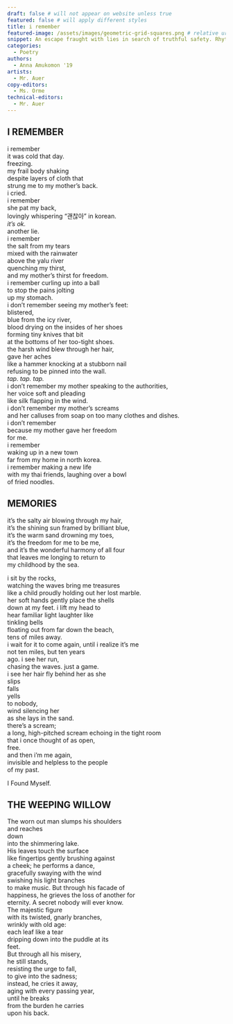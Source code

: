 ```yaml
---
draft: false # will not appear on website unless true
featured: false # will apply different styles
title: i remember
featured-image: /assets/images/geometric-grid-squares.png # relative url for main image must begin with "/"
snippet: An escape fraught with lies in search of truthful safety. Rhythms of the ocean reflecting the turbulence of adolescence. The love and loss of the elderly. Stories of human experience told through poetry all at once deep and lovely, powerful and fragile.
categories:
  - Poetry
authors:
  - Anna Amukomon '19
artists:
  - Mr. Auer
copy-editors:
  - Ms. Orme
technical-editors:
  - Mr. Auer
---
```

## I REMEMBER
i remember  
it was cold that day.  
freezing.  
my frail body shaking  
despite layers of cloth that  
strung me to my mother’s back.  
i cried.  
i remember  
she pat my back,  
lovingly whispering “괜찮아” in korean.  
*it’s ok.*  
<span class="indent">another lie.</span>  
i remember  
the salt from my tears  
mixed with the rainwater  
above the yalu river  
quenching my thirst,  
and my mother’s thirst for <span class="indent">freedom.</span>  
i remember curling up into a ball  
to stop the pains jolting  
up my stomach.  
i don’t remember seeing my mother’s feet:  
blistered,  
blue from the icy river,  
blood drying on the insides of her shoes  
forming tiny knives that bit  
at the bottoms of her too-tight shoes.  
the harsh wind blew through her hair,  
gave her aches  
like a hammer knocking at a stubborn nail  
refusing to be pinned into the wall.  
*tap. tap. tap.*  
i don’t remember my mother speaking to the authorities,  
her voice soft and pleading  
like silk flapping in the wind.  
i don’t remember my mother’s screams  
and her calluses from soap on too many clothes and dishes.  
i don’t remember  
because my mother gave her freedom  
for me.  
i remember  
waking up in a new town  
far from my home in north korea.  
i remember making a new life  
with my thai friends, laughing over a bowl  
of fried noodles.

## MEMORIES
it’s the salty air blowing through my hair,  
it’s the shining sun framed by brilliant blue,  
it’s the warm sand drowning my toes,  
it’s the freedom for me to be me,  
and it’s the wonderful harmony of all four  
that leaves me longing to return to  
my childhood by the sea.  

i sit by the rocks,  
watching the waves bring me treasures  
like a child proudly holding out her lost marble.  
her soft hands gently place the shells  
down at my feet. i lift my head to  
hear familiar light laughter like  
<span class="indent">tinkling bells</span>  
floating out from far down the beach,  
tens of miles away.  
i wait for it to come again, until i realize it’s me  
not ten miles, but ten years  
ago. i see her run,  
chasing the waves. just a game.  
i see her hair fly behind her as she  
<span class="indent">slips</span>  
<span class="indent">falls</span>  
<span class="indent">yells</span>  
to nobody,  
wind silencing her  
as she lays in the sand.  
there’s a scream;  
a long, high-pitched scream echoing in the tight room  
that i once thought of as open,  
<span class="indent">free.</span>  
and then i’m me again,  
invisible and helpless to the people  
of my past.  

I Found Myself.  

## THE WEEPING WILLOW
The worn out man slumps his shoulders  
and reaches  
down  
into the shimmering lake.  
His leaves touch the surface  
like fingertips gently brushing against  
a cheek; he performs a dance,  
gracefully swaying with the wind  
swishing his light branches  
to make music. But through his facade of  
happiness, he grieves the loss of another for  
eternity. A secret nobody will ever know.  
The majestic figure  
with its twisted, gnarly branches,  
wrinkly with old age:  
each leaf like a tear  
dripping down into the puddle at its  
<span class="indent">feet.</span>  
But through all his misery,  
he still stands,  
resisting the urge to fall,  
to give into the sadness;  
instead, he cries it away,  
aging with every passing year,  
until he breaks  
from the burden he carries  
upon his back.  
